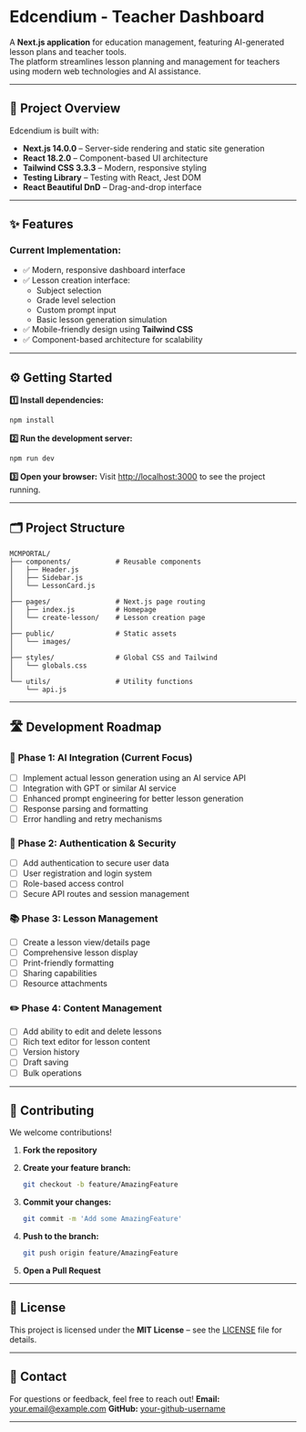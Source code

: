 # Edcendium - Teacher Dashboard

A **Next.js application** for education management, featuring AI-generated lesson plans and teacher tools.  
The platform streamlines lesson planning and management for teachers using modern web technologies and AI assistance.

---

## 🚀 **Project Overview**
Edcendium is built with:
- **Next.js 14.0.0** – Server-side rendering and static site generation
- **React 18.2.0** – Component-based UI architecture
- **Tailwind CSS 3.3.3** – Modern, responsive styling
- **Testing Library** – Testing with React, Jest DOM
- **React Beautiful DnD** – Drag-and-drop interface

---

## ✨ **Features**
### Current Implementation:
- ✅ Modern, responsive dashboard interface
- ✅ Lesson creation interface:
    - Subject selection
    - Grade level selection
    - Custom prompt input
    - Basic lesson generation simulation
- ✅ Mobile-friendly design using **Tailwind CSS**
- ✅ Component-based architecture for scalability

---

## ⚙️ **Getting Started**
**1️⃣ Install dependencies:**  
```bash
npm install
````

**2️⃣ Run the development server:**

```bash
npm run dev
```

**3️⃣ Open your browser:**
Visit [http://localhost:3000](http://localhost:3000) to see the project running.

---

## 🗂️ **Project Structure**

```plaintext
MCMPORTAL/
├── components/           # Reusable components
│   ├── Header.js
│   ├── Sidebar.js
│   └── LessonCard.js
│
├── pages/                # Next.js page routing
│   ├── index.js          # Homepage
│   └── create-lesson/    # Lesson creation page
│
├── public/               # Static assets
│   └── images/
│
├── styles/               # Global CSS and Tailwind
│   └── globals.css
│
└── utils/                # Utility functions
    └── api.js
```

---

## 🛣️ **Development Roadmap**

### 📌 **Phase 1: AI Integration (Current Focus)**

* [ ] Implement actual lesson generation using an AI service API
* [ ] Integration with GPT or similar AI service
* [ ] Enhanced prompt engineering for better lesson generation
* [ ] Response parsing and formatting
* [ ] Error handling and retry mechanisms

### 🔐 **Phase 2: Authentication & Security**

* [ ] Add authentication to secure user data
* [ ] User registration and login system
* [ ] Role-based access control
* [ ] Secure API routes and session management

### 📚 **Phase 3: Lesson Management**

* [ ] Create a lesson view/details page
* [ ] Comprehensive lesson display
* [ ] Print-friendly formatting
* [ ] Sharing capabilities
* [ ] Resource attachments

### ✏️ **Phase 4: Content Management**

* [ ] Add ability to edit and delete lessons
* [ ] Rich text editor for lesson content
* [ ] Version history
* [ ] Draft saving
* [ ] Bulk operations

---

## 🤝 **Contributing**

We welcome contributions!

1. **Fork the repository**
2. **Create your feature branch:**

   ```bash
   git checkout -b feature/AmazingFeature
   ```
3. **Commit your changes:**

   ```bash
   git commit -m 'Add some AmazingFeature'
   ```
4. **Push to the branch:**

   ```bash
   git push origin feature/AmazingFeature
   ```
5. **Open a Pull Request**

---

## 📜 **License**

This project is licensed under the **MIT License** – see the [LICENSE](LICENSE) file for details.

---

## 📧 **Contact**

For questions or feedback, feel free to reach out!
**Email:** [your.email@example.com](mailto:your.email@example.com)
**GitHub:** [your-github-username](https://github.com/your-github-username)

---

```
```
